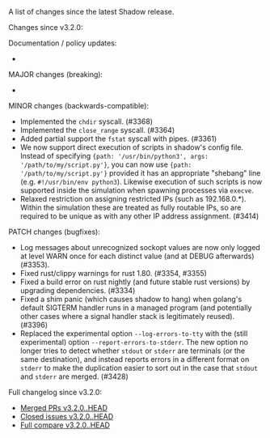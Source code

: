 A list of changes since the latest Shadow release.

Changes since v3.2.0:

Documentation / policy updates:

*

MAJOR changes (breaking):

*

MINOR changes (backwards-compatible):

* Implemented the `chdir` syscall. (#3368)
* Implemented the `close_range` syscall. (#3364)
* Added partial support the `fstat` syscall with pipes. (#3361)
* We now support direct execution of scripts in shadow's config file.
Instead of specifying `{path: '/usr/bin/python3', args:
'/path/to/my/script.py'}`, you can now use `{path: '/path/to/my/script.py'}`
provided it has an appropriate "shebang" line (e.g. `#!/usr/bin/env python3`).
Likewise execution of such scripts is now supported inside the simulation when
spawning processes via `execve`.
* Relaxed restriction on assigning restricted IPs (such as 192.168.0.*).
Within the simulation these are treated as fully routable IPs, so are required
to be unique as with any other IP address assignment. (#3414)

PATCH changes (bugfixes):

* Log messages about unrecognized sockopt values are now only logged at level WARN once for each distinct value (and at DEBUG afterwards) (#3353).
* Fixed rust/clippy warnings for rust 1.80. (#3354, #3355)
* Fixed a build error on rust nightly (and future stable rust versions) by upgrading dependencies. (#3334)
* Fixed a shim panic (which causes shadow to hang) when golang's default SIGTERM handler runs in a managed program (and potentially other cases where a signal handler stack is legitimately reused). (#3396)
* Replaced the experimental option `--log-errors-to-tty` with the (still experimental) option
`--report-errors-to-stderr`. The new option no longer tries to detect whether
`stdout` or `stderr` are terminals (or the same destination), and instead
reports errors in a different format on `stderr` to make the duplication easier
to sort out in the case that `stdout` and `stderr` are merged. (#3428)

Full changelog since v3.2.0:

- [Merged PRs v3.2.0..HEAD](https://github.com/shadow/shadow/pulls?q=is%3Apr+merged%3A2024-06-07T08%3A00-0400..2033-12-30T20%3A30-0400)
- [Closed issues v3.2.0..HEAD](https://github.com/shadow/shadow/issues?q=is%3Aissue+closed%3A2024-06-07T08%3A00-0400..2033-12-30T20%3A30-0400)
- [Full compare v3.2.0..HEAD](https://github.com/shadow/shadow/compare/v3.2.0...HEAD)
